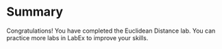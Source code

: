 # Summary

Congratulations! You have completed the Euclidean Distance lab. You can practice more labs in LabEx to improve your skills.
